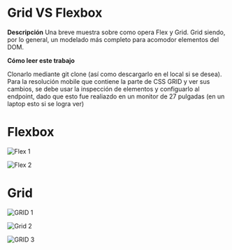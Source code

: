 # Grid VS Flexbox

**Descripción**
Una breve muestra sobre como opera Flex y Grid. Grid siendo, por lo general, un modelado más completo para acomodor elementos del DOM.

**Cómo leer este trabajo**

Clonarlo mediante git clone (así como descargarlo en el local si se desea). Para la resolución mobile que contiene la parte de CSS GRID y ver sus cambios, se debe usar la inspección de elementos y configuarlo al endpoint, dado que esto
fue realiazdo en un monitor de 27 pulgadas (en un laptop esto si se logra ver)


# Flexbox 

![Flex 1](https://github.com/user-attachments/assets/a29f136c-73bb-4a72-a275-66a9ed56f897)


![Flex 2](https://github.com/user-attachments/assets/19120d90-439a-400d-8710-b14a61602016)




# Grid 
![GRID 1](https://github.com/user-attachments/assets/b833587d-2b2f-415c-8dfd-bd07ce1f71f1)



![Grid 2](https://github.com/user-attachments/assets/358b44bf-7617-451d-8053-6b017a02199b)




![GRID 3](https://github.com/user-attachments/assets/ef978148-a5cb-43dd-99b2-d24663ae3c77)
